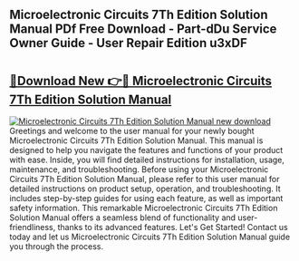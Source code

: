 ## Microelectronic Circuits 7Th Edition Solution Manual PDf Free Download - Part-dDu Service Owner Guide - User Repair Edition u3xDF

# <h2><a href="http://cf18988.oget.top/?id=Microelectronic+Circuits+7Th+Edition+Solution+Manual">🔗Download New 👉🔴 Microelectronic Circuits 7Th Edition Solution Manual</a></h2>

[![Microelectronic Circuits 7Th Edition Solution Manual new download](https://i.imgur.com/5g1atiW.png)](http://cf18988.oget.top/?id=Microelectronic+Circuits+7Th+Edition+Solution+Manual)
Greetings and welcome to the user manual for your newly bought Microelectronic Circuits 7Th Edition Solution Manual. This manual is designed to help you navigate the features and functions of your product with ease. Inside, you will find detailed instructions for installation, usage, maintenance, and troubleshooting. Before using your Microelectronic Circuits 7Th Edition Solution Manual, please refer to this user manual for detailed instructions on product setup, operation, and troubleshooting. It includes step-by-step guides for using each feature, as well as important safety information. This remarkable Microelectronic Circuits 7Th Edition Solution Manual offers a seamless blend of functionality and user-friendliness, thanks to its advanced features. Let's Get Started! Contact us today and let us Microelectronic Circuits 7Th Edition Solution Manual guide you through the process.
